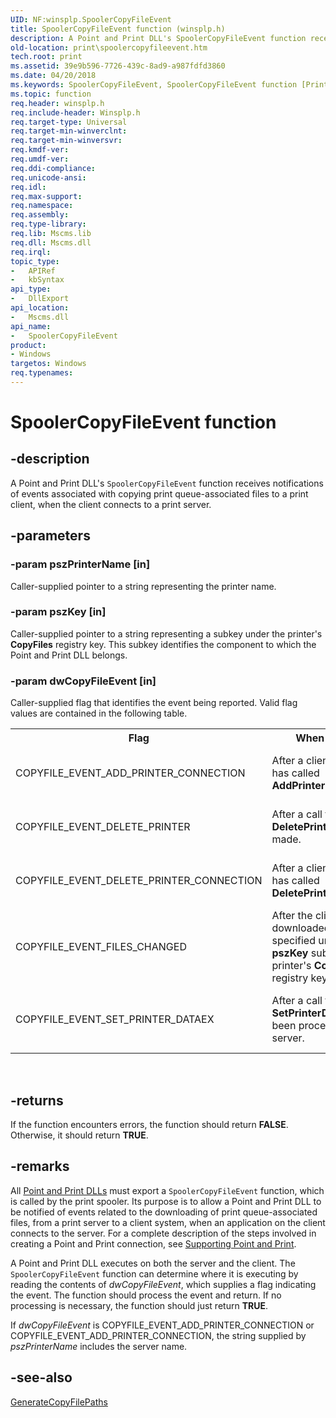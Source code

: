 ```yaml
---
UID: NF:winsplp.SpoolerCopyFileEvent
title: SpoolerCopyFileEvent function (winsplp.h)
description: A Point and Print DLL's SpoolerCopyFileEvent function receives notifications of events associated with copying print queue-associated files to a print client, when the client connects to a print server.
old-location: print\spoolercopyfileevent.htm
tech.root: print
ms.assetid: 39e9b596-7726-439c-8ad9-a987fdfd3860
ms.date: 04/20/2018
ms.keywords: SpoolerCopyFileEvent, SpoolerCopyFileEvent function [Print Devices], poprfnc_e85f9707-18cf-4cd5-aece-ebcd5fd09270.xml, print.spoolercopyfileevent, winsplp/SpoolerCopyFileEvent
ms.topic: function
req.header: winsplp.h
req.include-header: Winsplp.h
req.target-type: Universal
req.target-min-winverclnt: 
req.target-min-winversvr: 
req.kmdf-ver: 
req.umdf-ver: 
req.ddi-compliance: 
req.unicode-ansi: 
req.idl: 
req.max-support: 
req.namespace: 
req.assembly: 
req.type-library: 
req.lib: Mscms.lib
req.dll: Mscms.dll
req.irql: 
topic_type:
-	APIRef
-	kbSyntax
api_type:
-	DllExport
api_location:
-	Mscms.dll
api_name:
-	SpoolerCopyFileEvent
product:
- Windows
targetos: Windows
req.typenames: 
---
```


# SpoolerCopyFileEvent function


## -description


A Point and Print DLL's <code>SpoolerCopyFileEvent</code> function receives notifications of events associated with copying print queue-associated files to a print client, when the client connects to a print server.


## -parameters




### -param pszPrinterName [in]

Caller-supplied pointer to a string representing the printer name.


### -param pszKey [in]

Caller-supplied pointer to a string representing a subkey under the printer's <b>CopyFiles</b> registry key. This subkey identifies the component to which the Point and Print DLL belongs.


### -param dwCopyFileEvent [in]

Caller-supplied flag that identifies the event being reported. Valid flag values are contained in the following table.

<table>
<tr>
<th>Flag</th>
<th>When Received</th>
<th>Where Received</th>
</tr>
<tr>
<td>
COPYFILE_EVENT_ADD_PRINTER_CONNECTION

</td>
<td>
After a client application has called <b>AddPrinterConnection</b>.

</td>
<td>
Client copy of <code>SpoolerCopyFileEvent</code>. The calling context is the client application.

</td>
</tr>
<tr>
<td>
COPYFILE_EVENT_DELETE_PRINTER

</td>
<td>
After a call to <b>DeletePrinter</b> has been made.

</td>
<td>
Client copy of <code>SpoolerCopyFileEvent</code>. The calling context is the client's spooler.

</td>
</tr>
<tr>
<td>
COPYFILE_EVENT_DELETE_PRINTER_CONNECTION

</td>
<td>
After a client application has called <b>DeletePrinterConnection</b>.

</td>
<td>
Client copy of <code>SpoolerCopyFileEvent</code>. The calling context is the client application.

</td>
</tr>
<tr>
<td>
COPYFILE_EVENT_FILES_CHANGED

</td>
<td>
After the client has downloaded the files specified under the <b>pszKey</b> subkey of the printer's <b>CopyFiles</b> registry key.

</td>
<td>
Client copy of <code>SpoolerCopyFileEvent</code>. The calling context is the client's spooler.

</td>
</tr>
<tr>
<td>
COPYFILE_EVENT_SET_PRINTER_DATAEX

</td>
<td>
After a call to <b>SetPrinterDataEx</b> has been processed on the server.

</td>
<td>
Server copy of <code>SpoolerCopyFileEvent</code>. The calling context is the client application, by impersonation.

</td>
</tr>
</table>
 


## -returns



If the function encounters errors, the function should return <b>FALSE</b>. Otherwise, it should return <b>TRUE</b>.




## -remarks



All <a href="https://msdn.microsoft.com/7ead940e-8426-4756-890f-f3607dc1f9ca">Point and Print DLLs</a> must export a <code>SpoolerCopyFileEvent</code> function, which is called by the print spooler. Its purpose is to allow a Point and Print DLL to be notified of events related to the downloading of print queue-associated files, from a print server to a client system, when an application on the client connects to the server. For a complete description of the steps involved in creating a Point and Print connection, see <a href="https://msdn.microsoft.com/a41bed5e-a006-4b9e-aa71-d2bcd154fae2">Supporting Point and Print</a>.

A Point and Print DLL executes on both the server and the client. The <code>SpoolerCopyFileEvent</code> function can determine where it is executing by reading the contents of <i>dwCopyFileEvent</i>, which supplies a flag indicating the event. The function should process the event and return. If no processing is necessary, the function should just return <b>TRUE</b>.

If <i>dwCopyFileEvent</i> is COPYFILE_EVENT_ADD_PRINTER_CONNECTION or COPYFILE_EVENT_ADD_PRINTER_CONNECTION, the string supplied by <i>pszPrinterName</i> includes the server name.




## -see-also




<a href="https://msdn.microsoft.com/library/windows/hardware/ff549896">GenerateCopyFilePaths</a>
 

 

